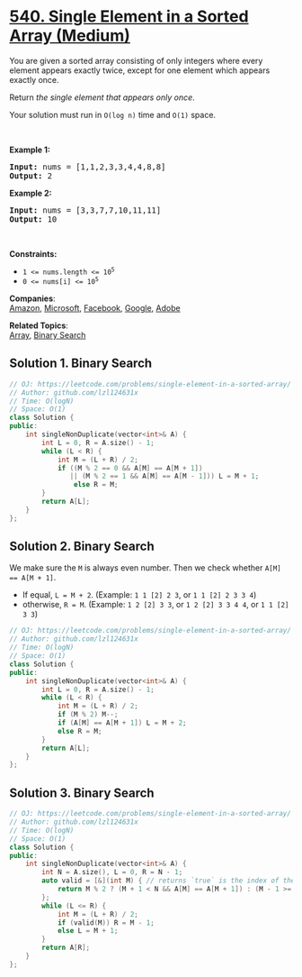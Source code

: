 # [540. Single Element in a Sorted Array (Medium)](https://leetcode.com/problems/single-element-in-a-sorted-array/)

<p>You are given a sorted array consisting of only integers where every element appears exactly twice, except for one element which appears exactly once.</p>

<p>Return <em>the single element that appears only once</em>.</p>

<p>Your solution must run in <code>O(log n)</code> time and <code>O(1)</code> space.</p>

<p>&nbsp;</p>
<p><strong>Example 1:</strong></p>
<pre><strong>Input:</strong> nums = [1,1,2,3,3,4,4,8,8]
<strong>Output:</strong> 2
</pre><p><strong>Example 2:</strong></p>
<pre><strong>Input:</strong> nums = [3,3,7,7,10,11,11]
<strong>Output:</strong> 10
</pre>
<p>&nbsp;</p>
<p><strong>Constraints:</strong></p>

<ul>
	<li><code>1 &lt;= nums.length &lt;= 10<sup>5</sup></code></li>
	<li><code>0 &lt;= nums[i] &lt;= 10<sup>5</sup></code></li>
</ul>


**Companies**:  
[Amazon](https://leetcode.com/company/amazon), [Microsoft](https://leetcode.com/company/microsoft), [Facebook](https://leetcode.com/company/facebook), [Google](https://leetcode.com/company/google), [Adobe](https://leetcode.com/company/adobe)

**Related Topics**:  
[Array](https://leetcode.com/tag/array/), [Binary Search](https://leetcode.com/tag/binary-search/)

## Solution 1. Binary Search

```cpp
// OJ: https://leetcode.com/problems/single-element-in-a-sorted-array/
// Author: github.com/lzl124631x
// Time: O(logN)
// Space: O(1)
class Solution {
public:
    int singleNonDuplicate(vector<int>& A) {
        int L = 0, R = A.size() - 1;
        while (L < R) {
            int M = (L + R) / 2;
            if ((M % 2 == 0 && A[M] == A[M + 1])
               || (M % 2 == 1 && A[M] == A[M - 1])) L = M + 1;
                else R = M;
        }
        return A[L];
    }
};
```

## Solution 2. Binary Search

We make sure the `M` is always even number. Then we check whether `A[M] == A[M + 1]`.

* If equal, `L = M + 2`. (Example: `1 1 [2] 2 3`, or `1 1 [2] 2 3 3 4`)
* otherwise, `R = M`. (Example: `1 2 [2] 3 3`, or `1 2 [2] 3 3 4 4`, or `1 1 [2] 3 3`)

```cpp
// OJ: https://leetcode.com/problems/single-element-in-a-sorted-array/
// Author: github.com/lzl124631x
// Time: O(logN)
// Space: O(1)
class Solution {
public:
    int singleNonDuplicate(vector<int>& A) {
        int L = 0, R = A.size() - 1;
        while (L < R) {
            int M = (L + R) / 2;
            if (M % 2) M--;
            if (A[M] == A[M + 1]) L = M + 2;
            else R = M;
        }
        return A[L];
    }
};
```

## Solution 3. Binary Search

```cpp
// OJ: https://leetcode.com/problems/single-element-in-a-sorted-array/
// Author: github.com/lzl124631x
// Time: O(logN)
// Space: O(1)
class Solution {
public:
    int singleNonDuplicate(vector<int>& A) {
        int N = A.size(), L = 0, R = N - 1;
        auto valid = [&](int M) { // returns `true` is the index of the single element < M
            return M % 2 ? (M + 1 < N && A[M] == A[M + 1]) : (M - 1 >= 0 && A[M] == A[M - 1]);
        };
        while (L <= R) {
            int M = (L + R) / 2;
            if (valid(M)) R = M - 1;
            else L = M + 1;
        }
        return A[R];
    }
};
```